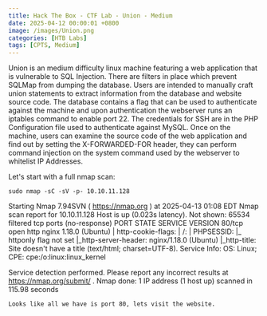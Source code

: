 ```yaml
---
title: Hack The Box - CTF Lab - Union - Medium
date: 2025-04-12 00:00:01 +0800
image: /images/Union.png
categories: [HTB Labs]
tags: [CPTS, Medium]
---
```

Union is an medium difficulty linux machine featuring a web application that is vulnerable to SQL Injection. There are filters in place which prevent SQLMap from dumping the database. Users are intended to manually craft union statements to extract information from the database and website source code. The database contains a flag that can be used to authenticate against the machine and upon authentication the webserver runs an iptables command to enable port 22. The credentials for SSH are in the PHP Configuration file used to authenticate against MySQL. Once on the machine, users can examine the source code of the web application and find out by setting the X-FORWARDED-FOR header, they can perform command injection on the system command used by the webserver to whitelist IP Addresses.

Let's start with a full nmap scan:
```
sudo nmap -sC -sV -p- 10.10.11.128
```
Starting Nmap 7.94SVN ( https://nmap.org ) at 2025-04-13 01:08 EDT
Nmap scan report for 10.10.11.128
Host is up (0.023s latency).
Not shown: 65534 filtered tcp ports (no-response)
PORT   STATE SERVICE VERSION
80/tcp open  http    nginx 1.18.0 (Ubuntu)
| http-cookie-flags: 
|   /: 
|     PHPSESSID: 
|_      httponly flag not set
|_http-server-header: nginx/1.18.0 (Ubuntu)
|_http-title: Site doesn't have a title (text/html; charset=UTF-8).
Service Info: OS: Linux; CPE: cpe:/o:linux:linux_kernel

Service detection performed. Please report any incorrect results at https://nmap.org/submit/ .
Nmap done: 1 IP address (1 host up) scanned in 115.98 seconds
```
Looks like all we have is port 80, lets visit the website. 